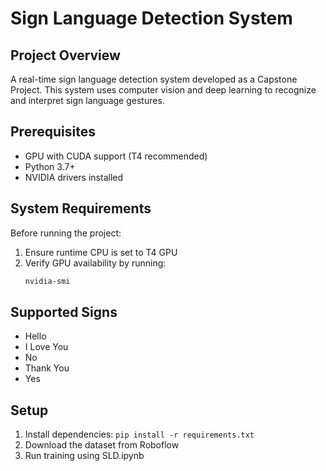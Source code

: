 # Sign Language Detection System

## Project Overview
A real-time sign language detection system developed as a Capstone Project. This system uses computer vision and deep learning to recognize and interpret sign language gestures.

## Prerequisites
- GPU with CUDA support (T4 recommended)
- Python 3.7+
- NVIDIA drivers installed

## System Requirements
Before running the project:
1. Ensure runtime CPU is set to T4 GPU
2. Verify GPU availability by running:
   ```bash
   nvidia-smi
   ```

## Supported Signs
- Hello
- I Love You
- No
- Thank You
- Yes

## Setup
1. Install dependencies: `pip install -r requirements.txt`
2. Download the dataset from Roboflow
3. Run training using SLD.ipynb